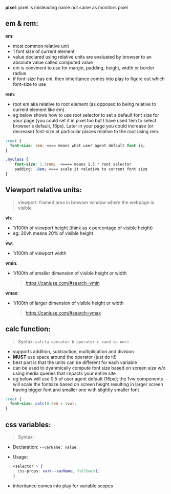 **pixel**: pixel is misleading name not same as monitors pixel

## em & rem:

**em**:

- most common relative unit
- 1 font size of current element
- value declared using relative units are evaluated by browser to an absolute value called computed value
- em is convinent to use for margin, padding, height, width or border radius
- if font-size has em, then inheritance comes into play to figure out which font-size to use

**rem**:

- root em aka relative to root element (as opposed to being relative to current element like em)
- eg below shows how to use root selector to set a default font size for your page (you could set it in pixel too but I have used 1em to select browser's default, 16px). Later in your page you could increase (or decrease) font-size at particular places relative to the root using rem.

```css
:root {
  font-size: 1em; <=== means what user agent default font is;
}

.myClass {
    font-size: 1.5rem;  <==== means 1.5 * root selector
    padding: .8em; <=== scale it relative to current font size
}

```

## Viewport relative units:

> viewport: framed area in browser window where the webpage is visible

**vh**:

- 1/100th of viewport height (think as x percentage of visible height)
- eg: 20vh means 20% of visible height

**vw**:

- 1/100th of viewport width

**vmin**:

- 1/100th of smaller dimension of visible height or width
  > https://caniuse.com/#search=vmin

**vmax**:

- 1/100th of larger dimension of visible height or width
  > https://caniuse.com/#search=vmax

## calc function:

> Syntax: `calc(a operator b operator c <and so on>)`

- supports addition, subtraction, multiplication and division
- **MUST** use space around the operator (just do it!)
- best part is that the units can be different for each variable
- can be used to dyanmically compute font size based on screen size w/o using media queries that impacts your entire site
- eg below will use 0.5 of user agent default (16px); the 1vw components will scale the fontsize based on screen height resulting in larger screen having bigger font and smaller one with slightly smaller font

```css
:root {
  font-size: calc(0.5em + 1vw);
}
```

## css variables:

> Syntax:

- Declaration: `--varName: value`
- Usage:

  ```css
  <selector > {
    css-props: var(--varName, fallback);
  }
  ```

- inheritance comes into play for variable scopes
